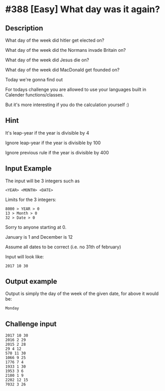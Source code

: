 # #388 [Easy] What day was it again?
## Description
What day of the week did hitler get elected on?

What day of the week did the Normans invade Britain on?

What day of the week did Jesus die on?

What day of the week did MacDonald get founded on?

Today we're gonna find out

For todays challenge you are allowed to use your languages built in Calender functions/classes.

But it's more interesting if you do the calculation yourself :)

## Hint
It's leap-year if the year is divisible by 4

Ignore leap-year if the year is divisible by 100

Ignore previous rule if the year is divisible by 400
## Input Example
The input will be 3 integers such as
```
<YEAR> <MONTH> <DATE>
```
Limits for the 3 integers:
```
8000 > YEAR > 0
13 > Month > 0
32 > Date > 0
```
Sorry to anyone starting at 0.

January is 1 and December is 12

Assume all dates to be correct (i.e. no 31th of february)

Input will look like:
```
2017 10 30
```
## Output example
Output is simply the day of the week of the given date, for above it would be:
```
Monday
```
## Challenge input
```
2017 10 30
2016 2 29
2015 2 28
29 4 12
570 11 30
1066 9 25
1776 7 4
1933 1 30
1953 3 6
2100 1 9
2202 12 15
7032 3 26
```
